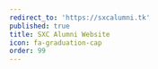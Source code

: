 ```yaml
---
redirect_to: 'https://sxcalumni.tk'
published: true
title: SXC Alumni Website
icon: fa-graduation-cap
order: 99
---
```

